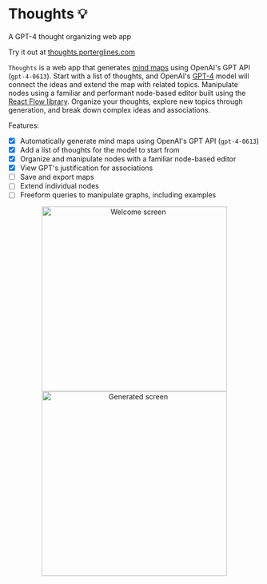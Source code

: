# Thoughts 💡
A GPT-4 thought organizing web app

Try it out at [thoughts.porterglines.com](https://thoughts.porterglines.com)

`Thoughts` is a web app that generates [mind maps](https://en.wikipedia.org/wiki/Mind_map) using OpenAI's GPT API (`gpt-4-0613`).
Start with a list of thoughts, and OpenAI's [GPT-4](https://openai.com/research/gpt-4) model will connect the ideas and extend the map with related topics.
Manipulate nodes using a familiar and performant node-based editor built using the [React Flow library](https://reactflow.dev).
Organize your thoughts, explore new topics through generation, and break down complex ideas and associations.

Features:
- [X] Automatically generate mind maps using OpenAI's GPT API (`gpt-4-0613`)
- [X] Add a list of thoughts for the model to start from
- [X] Organize and manipulate nodes with a familiar node-based editor
- [X] View GPT's justification for associations
- [ ] Save and export maps
- [ ] Extend individual nodes
- [ ] Freeform queries to manipulate graphs, including examples

<p align="middle"> 
  <img align="center" width="370" alt="Welcome screen" src="https://github.com/po-gl/Thoughts/assets/42399205/f7523885-f541-4898-a934-ff8379a8a1fd">
  <img align="center" width="370" alt="Generated screen" src="https://github.com/po-gl/Thoughts/assets/42399205/6c8f0ce8-950c-48da-b935-c398aff8b421">
</p>
